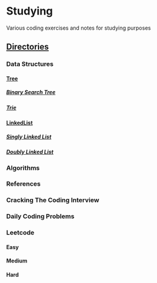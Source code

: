 # Studying
Various coding exercises and notes for studying purposes

## [Directories]()
### Data Structures
#### [Tree](/datastructures/tree.js)
##### [Binary Search Tree](/datastructures/tree.js)
##### [Trie](/datastructures/tree.js)
#### [LinkedList](/datastructures/linkedList.js)
##### [Singly Linked List](/datastructures/linkedList.js)
##### [Doubly Linked List](/datastructures/linkedList.js)
### Algorithms
### References
### Cracking The Coding Interview
### Daily Coding Problems
### Leetcode
#### Easy
#### Medium
#### Hard